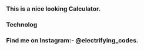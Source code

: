### This is a nice looking Calculator.

### Technolog

### Find me on Instagram:- @electrifying_codes.